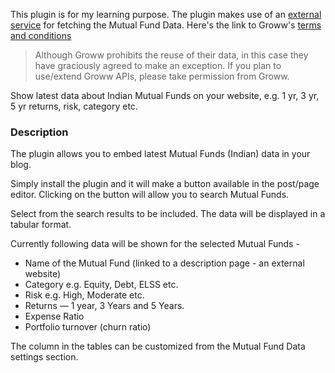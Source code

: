 This plugin is for my learning purpose. The plugin makes use of an [external service](https://groww.in) for fetching the Mutual Fund Data. Here's the link to Groww's [terms and conditions](https://groww.in/terms-and-conditions/)

> Although Groww prohibits the reuse of their data, in this case they have graciously agreed to make an exception. If you plan to use/extend Groww APIs, please take permission from Groww.

Show latest data about Indian Mutual Funds on your website, e.g. 1 yr, 3 yr, 5 yr returns, risk, category etc.

### Description

The plugin allows you to embed latest Mutual Funds (Indian) data in your blog. 

Simply install the plugin and it will make a button available in the post/page editor. Clicking on the button will allow you to search Mutual Funds.

Select from the search results to be included. The data will be displayed in a tabular format. 

Currently following data will be shown for the selected Mutual Funds -

-   Name of the Mutual Fund (linked to a description page - an external website)
  -   Category e.g. Equity, Debt, ELSS etc.
  -   Risk e.g. High, Moderate etc.
  -   Returns — 1 year, 3 Years and 5 Years.
  -   Expense Ratio
  -   Portfolio turnover (churn ratio)

  The column in the tables can be customized from the Mutual Fund Data settings section.
